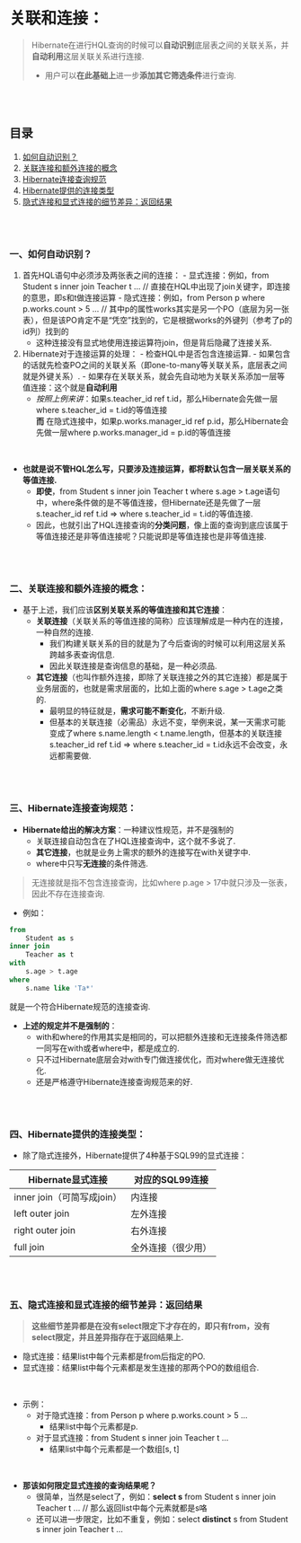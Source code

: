 # 关联和连接：
> Hibernate在进行HQL查询的时候可以**自动识别**底层表之间的关联关系，并**自动利用**这层关联关系进行连接.
> - 用户可以**在此基础上**进一步**添加其它筛选条件**进行查询.

<br><br>

## 目录
1. [如何自动识别？]()
2. [关联连接和额外连接的概念]()
3. [Hibernate连接查询规范]()
4. [Hibernate提供的连接类型]()
5. [隐式连接和显式连接的细节差异：返回结果]()

<br><br>

### 一、如何自动识别？
  1. 首先HQL语句中必须涉及两张表之间的连接：
    - 显式连接：例如，from Student s inner join Teacher t ...   // 直接在HQL中出现了join关键字，即连接的意思，即s和t做连接运算
    - 隐式连接：例如，from Person p where p.works.count > 5 ...  // 其中p的属性works其实是另一个PO（底层为另一张表），但是该PO肯定不是“凭空”找到的，它是根据works的外键列（参考了p的id列）找到的
      - 这种连接没有显式地使用连接运算符join，但是背后隐藏了连接关系.
  2. Hibernate对于连接运算的处理：
    - 检查HQL中是否包含连接运算.
    - 如果包含的话就先检查PO之间的关联关系（即one-to-many等关联关系，底层表之间就是外键关系）.
    - 如果存在关联关系，就会先自动地为关联关系添加一层等值连接：这个就是**自动利用**
      - *按照上例来讲*：如果s.teacher_id ref t.id，那么Hibernate会先做一层where s.teacher_id = t.id的等值连接<br>
      **而** 在隐式连接中，如果p.works.manager_id ref p.id，那么Hibernate会先做一层where p.works.manager_id = p.id的等值连接

<br>

- **也就是说不管HQL怎么写，只要涉及连接运算，都将默认包含一层关联关系的等值连接.**
  - **即使**，from Student s inner join Teacher t where s.age > t.age语句中，where条件做的是不等值连接，但Hibernate还是先做了一层s.teacher_id ref t.id  =>  where s.teacher_id = t.id的等值连接.
  - 因此，也就引出了HQL连接查询的**分类问题**，像上面的查询到底应该属于等值连接还是非等值连接呢？只能说即是等值连接也是非等值连接.

<br><br>

### 二、关联连接和额外连接的概念：

- 基于上述，我们应该**区别关联关系的等值连接和其它连接**：
  - **关联连接**（关联关系的等值连接的简称）应该理解成是一种内在的连接，一种自然的连接.
    - 我们构建关联关系的目的就是为了今后查询的时候可以利用这层关系跨越多表查询信息.
    - 因此关联连接是查询信息的基础，是一种必须品.
  - **其它连接**（也叫作额外连接，即除了关联连接之外的其它连接）都是属于业务层面的，也就是需求层面的，比如上面的where s.age > t.age之类的.
    - 最明显的特征就是，**需求可能不断变化**，不断升级.
    - 但基本的关联连接（必需品）永远不变，举例来说，某一天需求可能变成了where s.name.length < t.name.length，但基本的关联连接s.teacher_id ref t.id  =>  where s.teacher_id = t.id永远不会改变，永远都需要做.

<br><br>

### 三、Hibernate连接查询规范：

- **Hibernate给出的解决方案**：一种建议性规范，并不是强制的
  - 关联连接自动包含在了HQL连接查询中，这个就不多说了.
  - **其它连接**，也就是业务上需求的额外的连接写在with关键字中.
  - where中只写**无连接**的条件筛选.

> 无连接就是指不包含连接查询，比如where p.age > 17中就只涉及一张表，因此不存在连接查询.

- 例如：

```sql
from
    Student as s
inner join
    Teacher as t
with
    s.age > t.age
where
    s.name like 'Ta*'
```

就是一个符合Hibernate规范的连接查询.<br>

- **上述的规定并不是强制的**：
  - with和where的作用其实是相同的，可以把额外连接和无连接条件筛选都一同写在with或者where中，都是成立的.
  - 只不过Hibernate底层会对with专门做连接优化，而对where做无连接优化.
  - 还是严格遵守Hibernate连接查询规范来的好.

<br><br>

### 四、Hibernate提供的连接类型：

- 除了隐式连接外，Hibernate提供了4种基于SQL99的显式连接：

| Hibernate显式连接 | 对应的SQL99连接 |
| --- | --- |
| inner join（可简写成join）| 内连接 |
| left outer join | 左外连接 |
| right outer join | 右外连接 |
| full join | 全外连接（很少用）|

<br><br>

### 五、隐式连接和显式连接的细节差异：返回结果
> **这些细节差异都是在没有select限定下才存在的，即只有from，没有select限定，并且差异指存在于返回结果上.**

- 隐式连接：结果list中每个元素都是from后指定的PO.
- 显式连接：结果list中每个元素都是发生连接的那两个PO的数组组合.

<br>

- 示例：
  - 对于隐式连接：from Person p where p.works.count > 5 ...
    - 结果list中每个元素都是p.
  - 对于显式连接：from Student s inner join Teacher t ...
    - 结果list中每个元素都是一个数组[s, t]

<br>

- **那该如何限定显式连接的查询结果呢？**
  - 很简单，当然是select了，例如：**select s** from Student s inner join Teacher t ...   // 那么返回list中每个元素就都是s咯
  - 还可以进一步限定，比如不重复，例如：select **distinct** s from Student s inner join Teacher t ...
